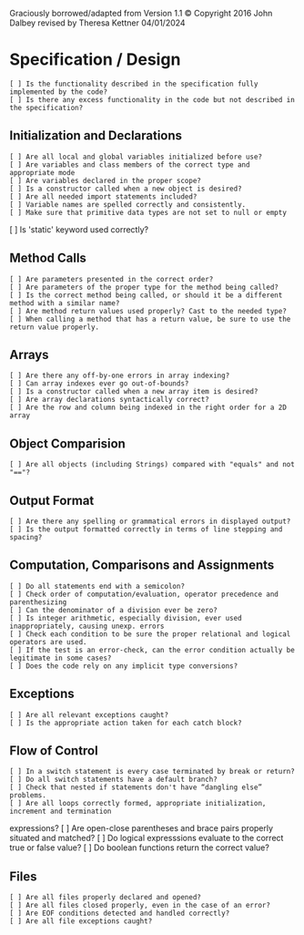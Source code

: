 Graciously borrowed/adapted from Version 1.1 © Copyright 2016 John Dalbey revised by Theresa Kettner
04/01/2024
# Specification / Design
    [ ] Is the functionality described in the specification fully implemented by the code?
    [ ] Is there any excess functionality in the code but not described in the specification?
## Initialization and Declarations
    [ ] Are all local and global variables initialized before use?
    [ ] Are variables and class members of the correct type and appropriate mode
    [ ] Are variables declared in the proper scope?
    [ ] Is a constructor called when a new object is desired?
    [ ] Are all needed import statements included?
    [ ] Variable names are spelled correctly and consistently.
    [ ] Make sure that primitive data types are not set to null or empty
[ ] Is 'static' keyword used correctly?
## Method Calls
    [ ] Are parameters presented in the correct order?
    [ ] Are parameters of the proper type for the method being called?
    [ ] Is the correct method being called, or should it be a different method with a similar name?
    [ ] Are method return values used properly? Cast to the needed type?
    [ ] When calling a method that has a return value, be sure to use the return value properly.
## Arrays
    [ ] Are there any off-by-one errors in array indexing?
    [ ] Can array indexes ever go out-of-bounds?
    [ ] Is a constructor called when a new array item is desired?
    [ ] Are array declarations syntactically correct?
    [ ] Are the row and column being indexed in the right order for a 2D array
## Object Comparision
    [ ] Are all objects (including Strings) compared with "equals" and not "=="?
## Output Format
    [ ] Are there any spelling or grammatical errors in displayed output?
    [ ] Is the output formatted correctly in terms of line stepping and spacing?

## Computation, Comparisons and Assignments
    [ ] Do all statements end with a semicolon?
    [ ] Check order of computation/evaluation, operator precedence and parenthesizing
    [ ] Can the denominator of a division ever be zero?
    [ ] Is integer arithmetic, especially division, ever used inappropriately, causing unexp. errors 
    [ ] Check each condition to be sure the proper relational and logical operators are used.
    [ ] If the test is an error-check, can the error condition actually be legitimate in some cases?
    [ ] Does the code rely on any implicit type conversions?
## Exceptions
    [ ] Are all relevant exceptions caught?
    [ ] Is the appropriate action taken for each catch block?
## Flow of Control
    [ ] In a switch statement is every case terminated by break or return?
    [ ] Do all switch statements have a default branch?
    [ ] Check that nested if statements don't have “dangling else” problems.
    [ ] Are all loops correctly formed, appropriate initialization, increment and termination
   expressions?
    [ ] Are open-close parentheses and brace pairs properly situated and matched?
   [ ] Do logical expresssions evaluate to the correct true or false value?
   [ ] Do boolean functions return the correct value?
## Files
    [ ] Are all files properly declared and opened?
    [ ] Are all files closed properly, even in the case of an error?
    [ ] Are EOF conditions detected and handled correctly?
    [ ] Are all file exceptions caught?